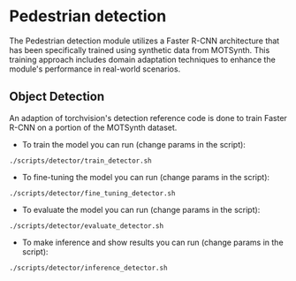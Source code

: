 # Pedestrian detection

The Pedestrian detection module utilizes a Faster R-CNN architecture that has been specifically trained using synthetic data from MOTSynth. This training approach includes domain adaptation techniques to enhance the module's performance in real-world scenarios.

## Object Detection

An adaption of torchvision's detection reference code is done to train Faster R-CNN on a portion of the MOTSynth dataset.

- To train the model you can run (change params in the script):

```
./scripts/detector/train_detector.sh
```

- To fine-tuning the model you can run (change params in the script):

```
./scripts/detector/fine_tuning_detector.sh
```

- To evaluate the model you can run (change params in the script):

```
./scripts/detector/evaluate_detector.sh
```

- To make inference and show results you can run (change params in the script):

```
./scripts/detector/inference_detector.sh
```
